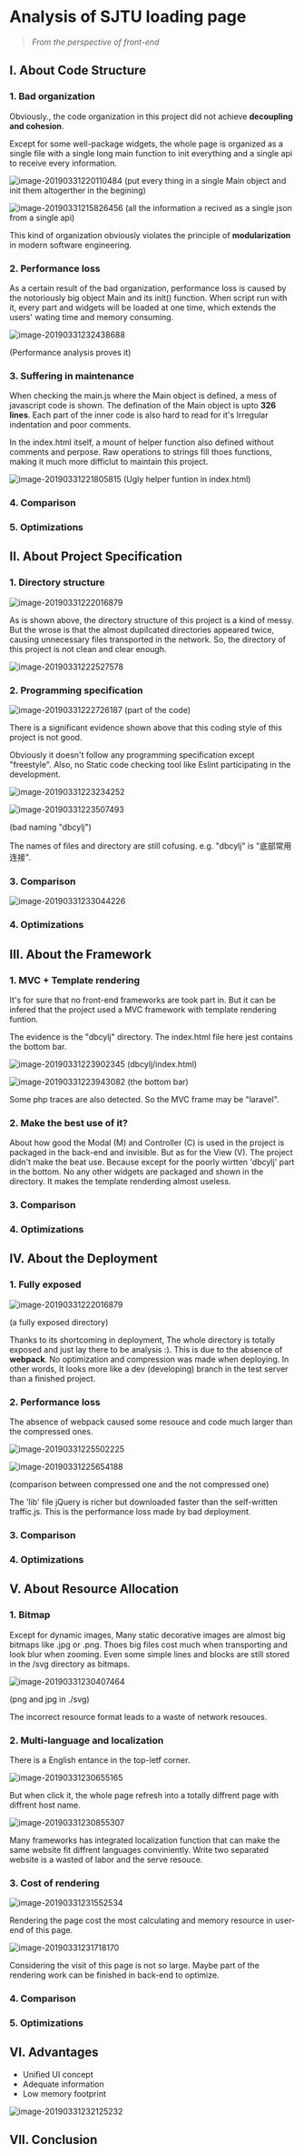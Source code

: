 # Analysis of SJTU loading page

> *From the perspective of front-end*

## I. About Code Structure

### 1. Bad organization

Obviously., the code organization in this project did not achieve **decoupling and cohesion**. 

Except for some well-package widgets, the whole page is organized as a single file with a single long main function to init everything and a  single api to receive every information.

![image-20190331220110484](./analysis.assets/image-20190331220110484.png)
(put every thing in a single Main object and init them altogerther in the begining)



![image-20190331215826456](./analysis.assets/image-20190331215826456.png)
(all the information a recived as a single json from a single api) 

This kind of organization obviously violates the principle of **modularization** in modern software engineering.

### 2. Performance loss

As a certain result of the bad organization, performance loss is caused by the notoriously big object Main and its init() function.  When script run with it, every part and widgets will be loaded at one time, which extends the users' wating time and memory consuming. 

![image-20190331232438688](./analysis.assets/image-20190331232438688.png)

(Performance analysis proves it)

### 3. Suffering in maintenance

When checking the main.js where the Main object is defined, a mess of javascript code is shown. The defination of the Main object is upto **326 lines**. Each part of the inner code is also hard to read for it's Irregular indentation and poor comments.

In the index.html itself, a mount of helper function also defined without comments and perpose. Raw operations to strings fill thoes functions, making it much more difficlut to maintain this project.

![image-20190331221805815](./analysis.assets/image-20190331221805815.png)
(Ugly helper funtion in index.html)

### 4. Comparison



### 5. Optimizations





## II. About Project Specification

### 1. Directory structure

![image-20190331222016879](./analysis.assets/image-20190331222016879.png)

As is shown above, the directory structure of this project is a kind of messy. But the wrose is that the almost dupilcated directories appeared twice, causing unnecessary files transported in the network. So, the directory of this project is not clean and clear enough.

![image-20190331222527578](./analysis.assets/image-20190331222527578.png)

 

### 2. Programming specification

![image-20190331222726187](./analysis.assets/image-20190331222726187.png)
(part of the code)

There is a significant evidence shown above that this coding style of this project is not good.

Obviously it doesn't follow any programming specification except "freestyle". Also, no Static code checking tool like Eslint participating in the development.

![image-20190331223234252](./analysis.assets/image-20190331223234252.png)

![image-20190331223507493](./analysis.assets/image-20190331223507493.png)

(bad naming "dbcylj")

The names of files and directory are still cofusing. e.g. "dbcylj" is "底部常用连接".

### 3. Comparison

![image-20190331233044226](/Users/Miao/Projects/Github/SE418/hw2/analysis.assets/image-20190331233044226.png)



### 4. Optimizations

## III. About the Framework

### 1. MVC + Template rendering

It's for sure that no front-end frameworks are took part in. But it can be infered that the project   used a MVC framework with template rendering funtion. 

The evidence is the "dbcylj" directory. The index.html file here jest contains the bottom bar.

![image-20190331223902345](./analysis.assets/image-20190331223902345.png)
(dbcylj/index.html)

![image-20190331223943082](./analysis.assets/image-20190331223943082.png)
(the bottom bar)

Some php traces are also detected. So the MVC frame may be "laravel".

### 2. Make the best use of it?

About how good the Modal (M) and Controller (C) is used in the project is packaged in the back-end and invisible. But as for the View (V). The project didn't make the beat use. Because except for the poorly wirtten 'dbcylj' part in the bottom. No any other widgets are packaged and shown in the directory. It makes the template renderding almost useless.

### 3. Comparison

### 4. Optimizations



## IV. About the Deployment

### 1. Fully exposed

![image-20190331222016879](./analysis.assets/image-20190331222016879.png)

(a fully exposed directory)

Thanks to its shortcoming in deployment, The whole directory is totally exposed and just lay there to be analysis :). This is due to the absence of **webpack**. No optimization and compression was made when deploying. In other words, It looks more like a dev (developing) branch in the test server than a finished project.

### 2. Performance loss

The absence of webpack caused some resouce and code much larger than the compressed ones. 

![image-20190331225502225](./analysis.assets/image-20190331225502225.png)

![image-20190331225654188](./analysis.assets/image-20190331225654188.png)

(comparison between compressed one and the not compressed one)

The 'lib' file jQuery is richer but downloaded faster than the self-written traffic.js. This is the performance loss made by bad deployment.

### 3. Comparison

### 4. Optimizations

## V. About Resource Allocation

### 1. Bitmap

Except for dynamic images, Many static decorative images are almost big bitmaps like .jpg or .png. Thoes big files cost much when transporting and look blur when zooming. Even some simple lines and blocks are still stored in the /svg directory as bitmaps.

![image-20190331230407464](./analysis.assets/image-20190331230407464.png)

(png and jpg in ./svg) 

The incorrect resource format leads to a waste of network resouces.

### 2. Multi-language and localization

There is a English entance in the top-letf corner.

![image-20190331230655165](./analysis.assets/image-20190331230655165.png)

But when click it, the whole page refresh into a totally diffrent page with diffrent host name.

![image-20190331230855307](./analysis.assets/image-20190331230855307.png)

Many frameworks has integrated localization function that can make the same website fit diffrent languages conviniently. Write two separated website is a wasted of labor and the serve resouce.

### 3. Cost of rendering

![image-20190331231552534](./analysis.assets/image-20190331231552534.png)

Rendering the page cost the most calculating and memory resource in user-end of this page. 

![image-20190331231718170](./analysis.assets/image-20190331231718170.png)

Considering the visit of this page is not so large. Maybe part of the rendering work can be finished in back-end to optimize.

### 4. Comparison

### 5. Optimizations

## VI. Advantages

-  Unified UI concept
-  Adequate information
-  Low memory footprint

![image-20190331232125232](./analysis.assets/image-20190331232125232.png)



## VII. Conclusion

